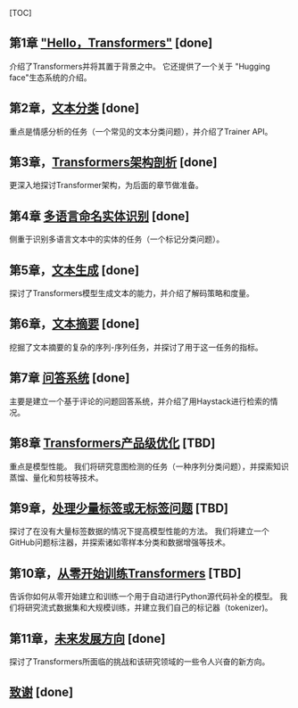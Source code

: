 [TOC]



## 第1章 ["Hello，Transformers"](chapter1.md) [done]

介绍了Transformers并将其置于背景之中。 它还提供了一个关于 "Hugging face"生态系统的介绍。 

##  第2章，[文本分类](chapter2.md)  [done]

重点是情感分析的任务（一个常见的文本分类问题），并介绍了Trainer API。 

##  第3章，[Transformers架构剖析](chapter3.md) [done]

更深入地探讨Transformer架构，为后面的章节做准备。 

##  第4章 [多语言命名实体识别](chapter4.md) [done]

侧重于识别多语言文本中的实体的任务（一个标记分类问题）。 

## 第5章，[文本生成](chapter5.md) [done]

探讨了Transformers模型生成文本的能力，并介绍了解码策略和度量。 

## 第6章，[文本摘要](chapter6.md) [done]

挖掘了文本摘要的复杂的序列-序列任务，并探讨了用于这一任务的指标。 

##  第7章  [问答系统](chapter7.md) [done]

主要是建立一个基于评论的问题回答系统，并介绍了用Haystack进行检索的情况。 

## 第8章 [Transformers产品级优化](chapter8.md) [TBD]

重点是模型性能。 我们将研究意图检测的任务（一种序列分类问题），并探索知识蒸馏、量化和剪枝等技术。

## 第9章，[处理少量标签或无标签问题](chapter9.md) [TBD]

探讨了在没有大量标签数据的情况下提高模型性能的方法。 我们将建立一个GitHub问题标注器，并探索诸如零样本分类和数据增强等技术。



 ## 第10章，[从零开始训练Transformers](chapter10.md) [TBD]

告诉你如何从零开始建立和训练一个用于自动进行Python源代码补全的模型。 我们将研究流式数据集和大规模训练，并建立我们自己的标记器（tokenizer)。 

## 第11章，[未来发展方向](chapter11.md) [done]

探讨了Transformers所面临的挑战和该研究领域的一些令人兴奋的新方向。

## [致谢](thanks.md) [done]
